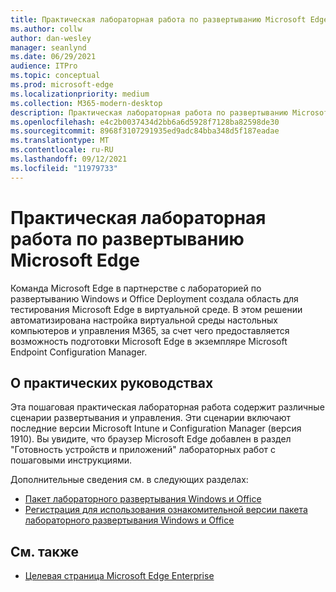 ```yaml
---
title: Практическая лабораторная работа по развертыванию Microsoft Edge
ms.author: collw
author: dan-wesley
manager: seanlynd
ms.date: 06/29/2021
audience: ITPro
ms.topic: conceptual
ms.prod: microsoft-edge
ms.localizationpriority: medium
ms.collection: M365-modern-desktop
description: Практическая лабораторная работа по развертыванию Microsoft Edge
ms.openlocfilehash: e4c2b0037434d2bb6a6d5928f7128ba82598de30
ms.sourcegitcommit: 8968f3107291935ed9adc84bba348d5f187eadae
ms.translationtype: MT
ms.contentlocale: ru-RU
ms.lasthandoff: 09/12/2021
ms.locfileid: "11979733"
---
```

# <a name="microsoft-edge-hands-on-deployment-lab"></a>Практическая лабораторная работа по развертыванию Microsoft Edge

Команда Microsoft Edge в партнерстве с лабораторией по развертыванию Windows и Office Deployment создала область для тестирования Microsoft Edge в виртуальной среде. В этом решении автоматизирована настройка виртуальной среды настольных компьютеров и управления M365, за счет чего предоставляется возможность подготовки Microsoft Edge в экземпляре Microsoft Endpoint Configuration Manager.

## <a name="about-the-lab-guides"></a>О практических руководствах

Эта пошаговая практическая лабораторная работа содержит различные сценарии развертывания и управления. Эти сценарии включают последние версии Microsoft Intune и Configuration Manager (версия 1910). Вы увидите, что браузер Microsoft Edge добавлен в раздел "Готовность устройств и приложений" лабораторных работ с пошаговыми инструкциями.

Дополнительные сведения см. в следующих разделах:

- [Пакет лабораторного развертывания Windows и Office](/microsoft-365/enterprise/modern-desktop-deployment-and-management-lab?view=o365-worldwide)
- [Регистрация для использования ознакомительной версии пакета лабораторного развертывания Windows и Office](https://www.microsoft.com/evalcenter/evaluate-lab-kit)

## <a name="see-also"></a>См. также

- [Целевая страница Microsoft Edge Enterprise](https://aka.ms/EdgeEnterprise)